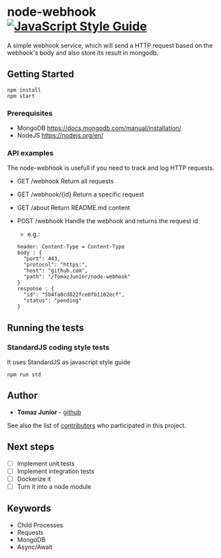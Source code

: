 # node-webhook [![JavaScript Style Guide](https://img.shields.io/badge/code_style-standard-brightgreen.svg)](https://github.com/feross/standard) 

A simple webhook service, which will send a HTTP request based on the webhook's body and also store its result in mongodb.


## Getting Started

```
npm install
npm start
```

### Prerequisites

- MongoDB https://docs.mongodb.com/manual/installation/
- NodeJS https://nodejs.org/en/

### API examples

The node-webhook is usefull if you need to track and log HTTP requests.

- GET /webhook Return all requests

- GET /webhook/{id} Return a specific request

- GET /about Return README.md content

- POST /webhook Handle the webhook and returns the request id
  - e.g.:
  
  ```
  header: Content-Type = Content-Type
  body : {
    "port": 443,
    "protocol": "https:",
    "host": "github.com",
    "path": "/TomazJunior/node-webhook"
  }
  response : {
    "id": "5b4fa8cd822fce0fb1102ecf",
    "status": "pending"
  }
  ```

## Running the tests

### StandardJS coding style tests

It uses StandardJS as javascript style guide

```
npm run std
```

## Author

* **Tomaz Junior** - [github](https://github.com/TomazJunior)

See also the list of [contributors](https://github.com/TomazJunior/node-webhook/contributors) who participated in this project.

## Next steps

- [ ] Implement unit tests
- [ ] Implement integration tests
- [ ] Dockerize it
- [ ] Turn it into a node module

## Keywords
- Child Processes
- Requests
- MongoDB
- Async/Await

